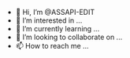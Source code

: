 - 👋 Hi, I’m @ASSAPI-EDIT
- 👀 I’m interested in ...
- 🌱 I’m currently learning ...
- 💞️ I’m looking to collaborate on ...
- 📫 How to reach me ...

<!---
ASSAPI-EDIT/ASSAPI-EDIT is a ✨ special ✨ repository because its `README.md` (this file) appears on your GitHub profile.
You can click the Preview link to take a look at your changes.
--->
